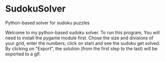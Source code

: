 # SudokuSolver
Python-based solver for sudoku puzzles

Welcome to my python-based sudoku solver. 
To run this program, You will need to install the pygame module first. 
Chose the size and divisions of your grid, enter the numbers, click on start and see the sudoku get solved. 
By clicking on "Export", the solution (from the first step to the last) will be exported to a gif. 
